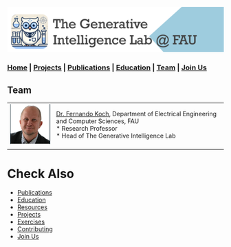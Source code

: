 ![GeniLab-banner](./images/genilab-banner.png)

### [Home](README.md) | [Projects](PROJECTS.md) | [Publications](KNOWLEDGE.md#publications) | [Education](KNOWLEDGE.md#education) | [Team](PEOPLE.md) |  [Join Us](JOIN.md)



## Team

| | |
| :- | :- |  
| ![](./images/people/fkoch-headshot.png) | [Dr. Fernando Koch](http://www.fernandokoch.me), Department of Electrical Engineering and Computer Sciences, FAU <br/> * Research Professor <br/> * Head of The Generative Intelligence Lab | 
| | | 


<!---
## Ph.D. Students

## Master Students

## Undergrad Students

## External Collaborators
--->

# Check Also

* [Publications](KNOWLEDGE.md#publications)
* [Education](KNOWLEDGE.md#education)
* [Resources](PROJECTS.md#resources)
* [Projects](PROJECTS.md)
* [Exercises](EXERCISES.md)
* [Contributing](CONTRIBUTE.md)
* [Join Us](JOIN.md)

